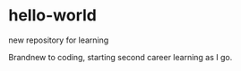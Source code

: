 hello-world
===========

new repository for learning

Brandnew to coding, starting second career learning as I go. 
